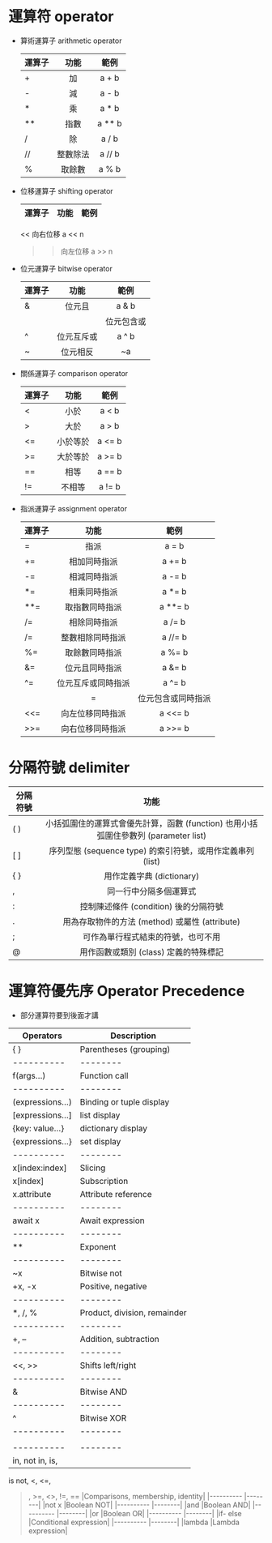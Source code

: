# 運算符 operator
* 算術運算子 arithmetic operator

	|運算子	|功能	|範例|
	| ---------- | :-----------:  | :-----------: |
	|+	|加	|a + b|
	|-	|減	|a - b|
	|*	|乘	|a * b|
	|**	|指數	|a ** b|
	|/	|除	|a / b|
	|//	|整數除法	|a // b|
	|%	|取餘數	|a % b|

* 位移運算子 shifting operator

	|運算子	|功能	|範例|
	| ---------- | :-----------:  | :-----------: |
	<<	向右位移	a << n
	>>	向左位移	a >> n

* 位元運算子 bitwise operator

	|運算子	|功能	|範例|
	| ---------- | :-----------:  | :-----------: |
	|&	|位元且	|a & b|
	||	|位元包含或	|a | b|
	|^	|位元互斥或	|a ^ b|
	|~	|位元相反	|~a|
	
* 關係運算子 comparison operator

	|運算子	|功能	|範例|
	| ---------- | :-----------:  | :-----------: |
	|<	|小於	|a < b|
	|>	|大於	|a > b|
	|<=	|小於等於	|a <= b|
	|>=	|大於等於	|a >= b|
	|==	|相等	|a == b|
	|!=	|不相等	|a != b|
	
* 指派運算子 assignment operator

	|運算子	|功能	|範例|
	| ---------- | :-----------:  | :-----------: |
	|=	|指派	|a = b|
	|+=	|相加同時指派	|a += b|
	|-=	|相減同時指派	|a -= b|
	|*=	|相乘同時指派	|a *= b|
	|**=	|取指數同時指派	|a **= b|
	|/=	|相除同時指派	|a /= b|
	|/=	|整數相除同時指派	|a //= b|
	|%=	|取餘數同時指派	|a %= b|
	|&=	|位元且同時指派	|a &= b|
	|^=	|位元互斥或同時指派	|a ^= b|
	||=	|位元包含或同時指派	|a |= b|
	|<<=	|向左位移同時指派	|a <<= b|
	|>>=	|向右位移同時指派	|a >>= b|
	
# 分隔符號 delimiter

|分隔符號	|功能	|
| ---------- | :-----------:  |
|( )	|小括弧圍住的運算式會優先計算，函數 (function) 也用小括弧圍住參數列 (parameter list)	|
|[ ]	|序列型態 (sequence type) 的索引符號，或用作定義串列 (list)	|
|{ }	|用作定義字典 (dictionary)	|
|,	|同一行中分隔多個運算式	|
|:	|控制陳述條件 (condition) 後的分隔符號	|
|.	|用為存取物件的方法 (method) 或屬性 (attribute)	|
|;	|可作為單行程式結束的符號，也可不用	|
|@	|用作函數或類別 (class) 定義的特殊標記	|

# 運算符優先序 Operator Precedence
* 部分運算符要到後面才講

|Operators		|Description|
|----------		|--------|
|{ }			|Parentheses (grouping)|
|----------		|--------|
|f(args…)		|Function call|
|----------		|--------|
|(expressions…)		|Binding or tuple display|
|[expressions…]		|list display|
|{key: value…}		|dictionary display|
|{expressions…}		|set display|
|----------		|--------
|x[index:index]		|Slicing|
|x[index]		|Subscription|
|x.attribute		|Attribute reference|
|----------		|--------
|await x		|Await expression|
|----------		|--------|
|**			|Exponent|
|----------		|--------|
|~x			|Bitwise not|
|+x, -x			|Positive, negative|
|----------		|--------|
|*, /, %		|Product, division, remainder|
|----------		|--------|
|+, –			|Addition, subtraction|
|----------		|--------|
|<<, >>			|Shifts left/right|
|----------		|--------|
|&			|Bitwise AND|
|----------		|--------|
|^			|Bitwise XOR|
|----------		|--------|
||			|Bitwise OR|
|----------		|--------|
|in, not in, is,
 is not, <, <=, 
 >, >=,
<>, !=, ==		|Comparisons, membership, identity|
|----------		|--------|
|not x			|Boolean NOT|
|----------		|--------|
|and			|Boolean AND|
|----------		|--------|
|or			|Boolean OR|
|----------		|--------|
|if- else		|Conditional expression|
|----------		|--------|
|lambda			|Lambda expression|
